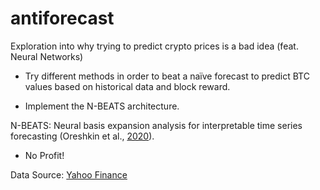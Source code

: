 # antiforecast
Exploration into why trying to predict crypto prices is a bad idea (feat. Neural Networks)

- Try different methods in order to beat a naïve forecast to predict BTC values based on historical data and block reward.

- Implement the N-BEATS architecture.

N-BEATS: Neural basis expansion analysis for interpretable time series forecasting
(Oreshkin et al., [2020](https://doi.org/10.48550/arXiv.1905.10437)).

- No Profit!

Data Source: [Yahoo Finance](https://finance.yahoo.com/quote/BTC-USD/)